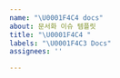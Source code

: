 ```yaml
---
name: "\U0001F4C4 docs"
about: 문서화 이슈 템플릿
title: "\U0001F4C4 "
labels: "\U0001F4C3 Docs"
assignees: ''

---
```




